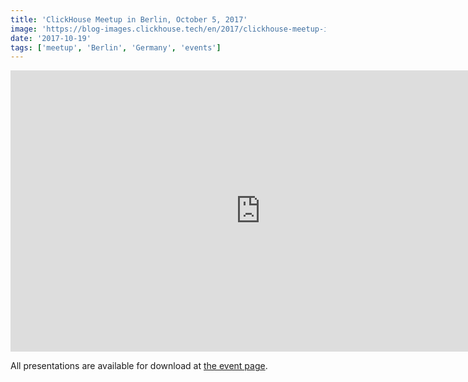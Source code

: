 ```yaml
---
title: 'ClickHouse Meetup in Berlin, October 5, 2017'
image: 'https://blog-images.clickhouse.tech/en/2017/clickhouse-meetup-in-berlin-october-5-2017/main.jpg'
date: '2017-10-19'
tags: ['meetup', 'Berlin', 'Germany', 'events']
---
```


<iframe class="d-block mx-auto my-3" width="800" height="450" src="https://www.youtube.com/embed/videoseries?list=PL0Z2YDlm0b3hO_3kCUFZLdcIQuI3gghZ8" frameborder="0" allow="accelerometer; autoplay; encrypted-media; gyroscope; picture-in-picture" allowfullscreen></iframe>

All presentations are available for download at [the event page](https://events.yandex.com/events/meetings/05-10-2017/).
